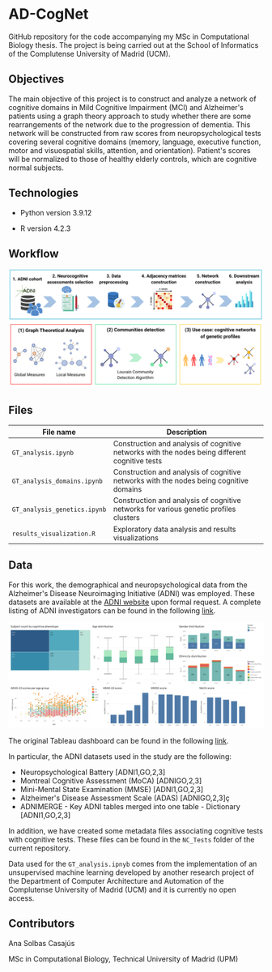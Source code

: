 # AD-CogNet

GitHub repository for the code accompanying my MSc in Computational Biology thesis. The project is being carried out at the School of Informatics of the Complutense University of Madrid (UCM). 

## Objectives

The main objective of this project is to construct and analyze a network of cognitive domains in Mild Cognitive Impairment (MCI) and Alzheimer's patients using a graph theory approach to study whether there are some rearrangements of the network due to the progression of dementia. This network will be constructed from raw scores from neuropsychological tests covering several cognitive domains (memory, language, executive function, motor and visuospatial skills, attention, and orientation). Patient's scores will be normalized to those of healthy elderly controls, which are cognitive normal subjects. 

## Technologies

- Python version 3.9.12

- R version 4.2.3

## Workflow

![plot](./Figures/TFM_Workflow.png)
![plot](./Figures/DownstreamAnalysis.png)

## Files

| File name | Description |
| --- | --- |
| `GT_analysis.ipynb` | Construction and analysis of cognitive networks with the nodes being different cognitive tests |
| `GT_analysis_domains.ipynb` | Construction and analysis of cognitive networks with the nodes being cognitive domains |
| `GT_analysis_genetics.ipynb` | Construction and analysis of cognitive networks for various genetic profiles clusters |
| `results_visualization.R` | Exploratory data analysis and results visualizations |

## Data 

For this work, the demographical and neuropsychological data from the Alzheimer's Disease Neuroimaging Initiative (ADNI) was employed. These datasets are available at the [ADNI website](https://adni.loni.usc.edu/) upon formal request. A complete listing of ADNI investigators can be found in the following [link](http://adni.loni.usc.edu/wp-content/uploads/how_to_apply/ADNI_Acknowledgement_List.pdf).

![plot](./Figures/EDA_Dashboard.png)

The original Tableau dashboard can be found in the following [link](https://public.tableau.com/views/AD-CogNet/Dashboard1?:language=es-ES&publish=yes&:display_count=n&:origin=viz_share_link). 

In particular, the ADNI datasets used in the study are the following:

- Neuropsychological Battery [ADNI1,GO,2,3]
- Montreal Cognitive Assessment (MoCA) [ADNIGO,2,3]
- Mini-Mental State Examination (MMSE) [ADNI1,GO,2,3]
- Alzheimer's Disease Assessment Scale (ADAS) [ADNIGO,2,3]ç
- ADNIMERGE - Key ADNI tables merged into one table - Dictionary [ADNI1,GO,2,3]

In addition, we have created some metadata files associating cognitive tests with cognitive tests. These files can be found in the `NC_Tests` folder of the current repository. 

Data used for the `GT_analysis.ipnyb` comes from the implementation of an unsupervised machine learning developed by another research project of the Department of Computer Architecture and Automation of the Complutense University of Madrid (UCM) and it is currently no open access. 

## Contributors

Ana Solbas Casajús

MSc in Computational Biology, Technical University of Madrid (UPM)
